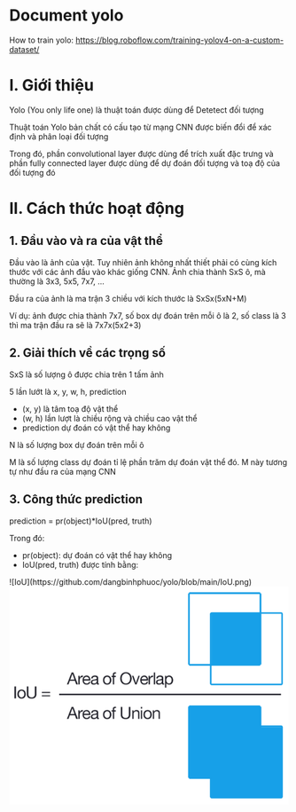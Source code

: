 # Document yolo
How to train yolo: https://blog.roboflow.com/training-yolov4-on-a-custom-dataset/

<h1>I. Giới thiệu</h1>

<p>Yolo (You only life one) là thuật toán được dùng để Detetect đối tượng</p>
<p>Thuật toán Yolo bản chất có cấu tạo từ mạng CNN được biến đổi để xác định và phân loại đối tượng</p>
<p>Trong đó, phần convolutional layer được dùng để trích xuất đặc trưng và phần fully connected layer được dùng để dự đoán đối tượng và toạ độ của đối tượng đó</p>

<h1>II. Cách thức hoạt động</h1>
<h2>1. Đầu vào và ra của vật thể</h2>
<p>Đầu vào là ảnh của vật. Tuy nhiên ảnh không nhất thiết phải có cùng kích thước với các ảnh đầu vào khác giống CNN. Ảnh chia thành SxS ô, mà thường là 3x3, 5x5, 7x7, ...</p>
<p>Đầu ra của ảnh là ma trận 3 chiều với kích thước là SxSx(5xN+M)</p>
<p>Ví dụ: ảnh được chia thành 7x7, số box dự đoán trên mỗi ô là 2, số class là 3 thì ma trận đầu ra sẽ là 7x7x(5x2+3)</p>

<h2>2. Giải thích về các trọng số</h2>
<p>SxS là số lượng ô được chia trên 1 tấm ảnh</p>
<p>5 lần lướt là x, y, w, h, prediction</p>
<ul>
<li>(x, y) là tâm toạ độ vật thể</li>
<li>(w, h) lần lượt là chiều rộng và chiều cao vật thể</li>
<li>prediction dự đoán có vật thể hay không</li>
</ul>
<p>N là số lượng box dự đoán trên mỗi ô</p>
<p>M là số lượng class dự đoán tỉ lệ phần trăm dự đoán vật thể đó. M này tương tự như đầu ra của mạng CNN</p>

<h2>3. Công thức prediction</h2>
<p>prediction = pr(object)*IoU(pred, truth)</p>
<p>Trong đó:</p>
<ul>
  <li>pr(object): dự đoán có vật thể hay không</li>
  <li>IoU(pred, truth) được tính bằng:</li>
</ul>
![IoU](https://github.com/dangbinhphuoc/yolo/blob/main/IoU.png)
<img src="https://github.com/dangbinhphuoc/yolo/blob/main/IoU.png"/>
